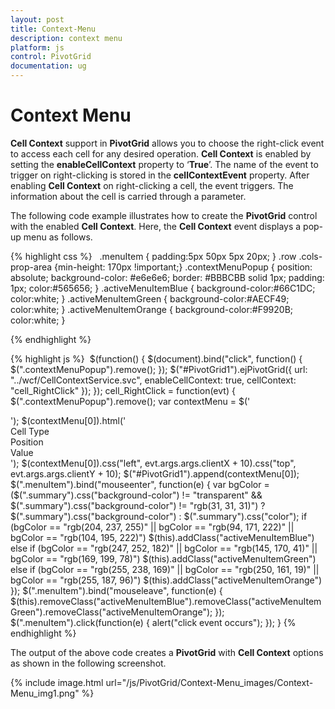 ```yaml
---
layout: post
title: Context-Menu
description: context menu
platform: js
control: PivotGrid
documentation: ug
---
```


# Context Menu

**Cell Context** support in **PivotGrid** allows you to choose the right-click event to access each cell for any desired operation. **Cell Context** is enabled by setting the **enableCellContext** property to ‘**True**’. The name of the event to trigger on right-clicking is stored in the **cellContextEvent** property. After enabling **Cell Context** on right-clicking a cell, the event triggers. The information about the cell is carried through a parameter.

The following code example illustrates how to create the **PivotGrid** control with the enabled **Cell Context**. Here, the **Cell Context** event displays a pop-up menu as follows.

{% highlight css %}
 
        .menuItem {
            padding:5px 50px 5px 20px;
        }
        .row .cols-prop-area {min-height: 170px !important;}
        .contextMenuPopup {
            position: absolute;
            background-color: #e6e6e6;
            border: #BBBCBB solid 1px;
            padding: 1px;
            color:#565656;
        }
        .activeMenuItemBlue {
            background-color:#66C1DC;
            color:white;
        }
        .activeMenuItemGreen {
            background-color:#AECF49;
            color:white;
        }
        .activeMenuItemOrange {
            background-color:#F9920B;
            color:white;
        }

{% endhighlight %}

{% highlight js %}
 $(function() {
    $(document).bind("click", function() {
        $(".contextMenuPopup").remove();
    });
    $("#PivotGrid1").ejPivotGrid({
        url: "../wcf/CellContextService.svc",
        enableCellContext: true,
        cellContext: "cell_RightClick"
    });
});
cell_RightClick = function(evt) {
    $(".contextMenuPopup").remove();
    var contextMenu = $('<div class="contextMenuPopup"></div>');
    $(contextMenu[0]).html('<div class="menuItem">Cell Type</div><div class="menuItem">Position</div><div class="menuItem">Value</div>');
    $(contextMenu[0]).css("left", evt.args.args.clientX + 10).css("top", evt.args.args.clientY + 10);
    $("#PivotGrid1").append(contextMenu[0]);
    $(".menuItem").bind("mouseenter", function(e) {
        var bgColor = ($(".summary").css("background-color") != "transparent" && $(".summary").css("background-color") != "rgb(31, 31, 31)") ? $(".summary").css("background-color") : $(".summary").css("color");
        if (bgColor == "rgb(204, 237, 255)" || bgColor == "rgb(94, 171, 222)" || bgColor == "rgb(104, 195, 222)")
            $(this).addClass("activeMenuItemBlue")
        else if (bgColor == "rgb(247, 252, 182)" || bgColor == "rgb(145, 170, 41)" || bgColor == "rgb(169, 199, 78)")
            $(this).addClass("activeMenuItemGreen")
        else if (bgColor == "rgb(255, 238, 169)" || bgColor == "rgb(250, 161, 19)" || bgColor == "rgb(255, 187, 96)")
            $(this).addClass("activeMenuItemOrange")
    });
    $(".menuItem").bind("mouseleave", function(e) {
        $(this).removeClass("activeMenuItemBlue").removeClass("activeMenuItemGreen").removeClass("activeMenuItemOrange");
    });
    $(".menuItem").click(function(e) {
        alert("click event occurs");
    });
}
{% endhighlight %}

The output of the above code creates a **PivotGrid** with **Cell Context** options as shown in the following screenshot.

{% include image.html url="/js/PivotGrid/Context-Menu_images/Context-Menu_img1.png" %}

